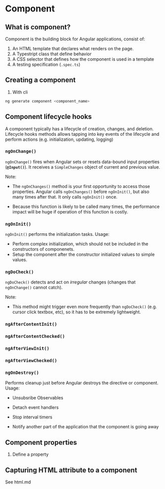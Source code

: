 # Component

## What is component?

Component is the building block for Angular applications, consist of:

1. An HTML template that declares what renders on the page.
2. A Typestript class that define behavior
3. A CSS selector that defines how the component is used in a template
4. A testing specification (`.spec.ts`)

## Creating a component

1. With cli

```bash
ng generate component <component_name>
```

## Component lifecycle hooks

A component typically has a lifecycle of creation, changes, and deletion. Lifecycle hooks methods allows tapping into key events of the lifecycle and perform actions (e.g. initialization, updating, logging)


### `ngOnChange()`

`ngOnChange()` fires when Angular sets or resets data-bound input properties (**`@Input()`**). It receives a `SimpleChanges` object of current and previous value.

Note:

- The `ngOnChanges()` method is your first opportunity to access those properties. Angular calls `ngOnChanges()` before `ngOnInit()`, but also many times after that. It only calls `ngOnInit()` once.

- Because this function is likely to be called many times, the performance impact will be huge if operation of this function is costly.

### `ngOnInit()`

`ngOnInit()` performs the initialization tasks. Usage:

- Perform complex initialization, which should not be included in the constructors of componenets.
- Setup the component after the constructor initialized values to simple values.

### `ngDoCheck()`

`ngDoCheck()` detects and act on *irregular* changes (changes that `ngOnChange()` cannot catch).

Note:

- This method might trigger even more frequently than `ngDoCheck()` (e.g. cursor click textbox, etc), so it has to be extremely lightweight.

### `ngAfterContentInit()`


### `ngAfterContentChecked()`

### `ngAfterViewInit()`

### `ngAfterViewChecked()`

### `ngOnDestroy()`

Performs cleanup just before Angular destroys the directive or component. Usage:

- Unsubsribe Observables

- Detach event handlers

- Stop interval timers

- Notify another part of the application that the component is going away






## Component properties

1. Define a property


## Capturing HTML attribute to a component

See html.md
